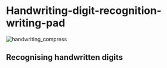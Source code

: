 # Handwriting-digit-recognition-writing-pad

![handwriting_compress](https://user-images.githubusercontent.com/71583394/187035500-b47aa212-070c-457b-9ceb-158f054c41fe.gif) <br>

<h2>Recognising handwritten digits</h2>
